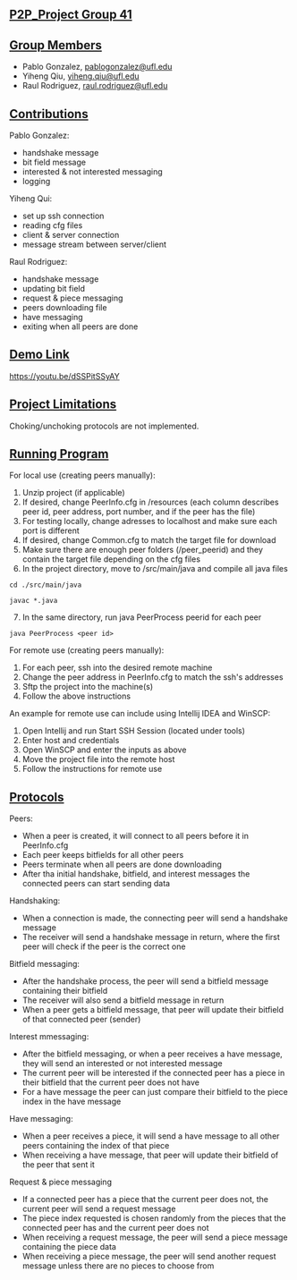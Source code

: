 ## <u>P2P_Project Group 41</u>

## <u>Group Members</u>

- Pablo Gonzalez, pablogonzalez@ufl.edu
- Yiheng Qiu, yiheng.qiu@ufl.edu
- Raul Rodriguez, raul.rodriguez@ufl.edu

## <u>Contributions</u>

Pablo Gonzalez:
- handshake message
- bit field message
- interested & not interested messaging
- logging

Yiheng Qui:
- set up ssh connection
- reading cfg files
- client & server connection
- message stream between server/client

Raul Rodriguez:
- handshake message
- updating bit field
- request & piece messaging
- peers downloading file
- have messaging
- exiting when all peers are done

## <u>Demo Link</u>

https://youtu.be/dSSPitSSyAY

## <u>Project Limitations</u>

Choking/unchoking protocols are not implemented.

## <u>Running Program</u>

For local use (creating peers manually):
1. Unzip project (if applicable)
2. If desired, change PeerInfo.cfg in /resources (each column describes peer id, peer address, port number, and if the peer has the file)
3. For testing locally, change adresses to localhost and make sure each port is different
4. If desired, change Common.cfg to match the target file for download
5. Make sure there are enough peer folders (/peer_peerid) and they contain the target file depending on the cfg files
6. In the project directory, move to /src/main/java and compile all java files
```
cd ./src/main/java
```
```
javac *.java
```
7. In the same directory, run java PeerProcess peerid for each peer
```
java PeerProcess <peer id>
```

For remote use (creating peers manually):
1. For each peer, ssh into the desired remote machine
2. Change the peer address in PeerInfo.cfg to match the ssh's addresses
3. Sftp the project into the machine(s)
4. Follow the above instructions

An example for remote use can include using Intellij IDEA and WinSCP:
1. Open Intellij and run Start SSH Session (located under tools)
2. Enter host and credentials
3. Open WinSCP and enter the inputs as above
4. Move the project file into the remote host
5. Follow the instructions for remote use

## <u>Protocols</u>

Peers:
- When a peer is created, it will connect to all peers before it in PeerInfo.cfg
- Each peer keeps bitfields for all other peers
- Peers terminate when all peers are done downloading
- After tha initial handshake, bitfield, and interest messages the connected peers can start sending data

Handshaking:
- When a connection is made, the connecting peer will send a handshake message
- The receiver will send a handshake message in return, where the first peer will check if the peer is the correct one

Bitfield messaging:
- After the handshake process, the peer will send a bitfield message containing their bitfield
- The receiver will also send a bitfield message in return
- When a peer gets a bitfield message, that peer will update their bitfield of that connected peer (sender)

Interest mmessaging:
- After the bitfield messaging, or when a peer receives a have message, they will send an interested or not interested message
- The current peer will be interested if the connected peer has a piece in their bitfield that the current peer does not have
- For a have message the peer can just compare their bitfield to the piece index in the have message

Have messaging:
- When a peer receives a piece, it will send a have message to all other peers containing the index of that piece
- When receiving a have message, that peer will update their bitfield of the peer that sent it

Request & piece messaging
- If a connected peer has a piece that the current peer does not, the current peer will send a request message
- The piece index requested is chosen randomly from the pieces that the connected peer has and the current peer does not
- When receiving a request message, the peer will send a piece message containing the piece data
- When receiving a piece message, the peer will send another request message unless there are no pieces to choose from
